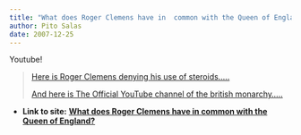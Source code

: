 ```yaml
---
title: "What does Roger Clemens have in  common with the Queen of England?"
author: Pito Salas
date: 2007-12-25
---
```




Youtube!

> [Here is Roger Clemens denying his use of
> steroids…..](<http://www.youtube.com/watch?v=vD0GHx980CU>)
>
> [And here is The Official YouTube channel of the british
> monarchy…..](<http://www.google.com/url?sa=t&ct=res&cd=1&url=http%3A%2F%2Fwww.youtube.com%2Ftheroyalchannel&ei=8aJ3R8nOHpzSebSKmFg&usg=AFQjCNEja4vdT3HiQnsbKrdNqSitGXMg8A&sig2=6fhmfxECWbqM8uqCM160Zw>)


* **Link to site:** **[What does Roger Clemens have in  common with the Queen of England?](None)**
